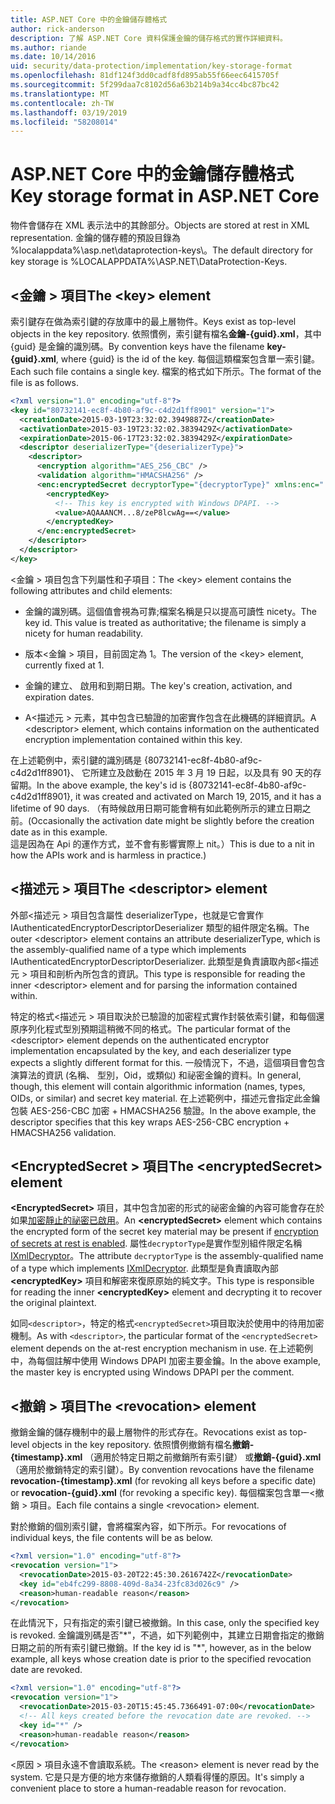 ```yaml
---
title: ASP.NET Core 中的金鑰儲存體格式
author: rick-anderson
description: 了解 ASP.NET Core 資料保護金鑰的儲存格式的實作詳細資料。
ms.author: riande
ms.date: 10/14/2016
uid: security/data-protection/implementation/key-storage-format
ms.openlocfilehash: 81df124f3dd0cadf8fd895ab55f66eec6415705f
ms.sourcegitcommit: 5f299daa7c8102d56a63b214b9a34cc4bc87bc42
ms.translationtype: MT
ms.contentlocale: zh-TW
ms.lasthandoff: 03/19/2019
ms.locfileid: "58208014"
---
```

# <a name="key-storage-format-in-aspnet-core"></a><span data-ttu-id="00e4f-103">ASP.NET Core 中的金鑰儲存體格式</span><span class="sxs-lookup"><span data-stu-id="00e4f-103">Key storage format in ASP.NET Core</span></span>

<a name="data-protection-implementation-key-storage-format"></a>

<span data-ttu-id="00e4f-104">物件會儲存在 XML 表示法中的其餘部分。</span><span class="sxs-lookup"><span data-stu-id="00e4f-104">Objects are stored at rest in XML representation.</span></span> <span data-ttu-id="00e4f-105">金鑰的儲存體的預設目錄為 %localappdata%\asp.net\dataprotection-keys\。</span><span class="sxs-lookup"><span data-stu-id="00e4f-105">The default directory for key storage is %LOCALAPPDATA%\ASP.NET\DataProtection-Keys\.</span></span>

## <a name="the-key-element"></a><span data-ttu-id="00e4f-106">\<金鑰 > 項目</span><span class="sxs-lookup"><span data-stu-id="00e4f-106">The \<key> element</span></span>

<span data-ttu-id="00e4f-107">索引鍵存在做為索引鍵的存放庫中的最上層物件。</span><span class="sxs-lookup"><span data-stu-id="00e4f-107">Keys exist as top-level objects in the key repository.</span></span> <span data-ttu-id="00e4f-108">依照慣例，索引鍵有檔名**金鑰-{guid}.xml**，其中 {guid} 是金鑰的識別碼。</span><span class="sxs-lookup"><span data-stu-id="00e4f-108">By convention keys have the filename **key-{guid}.xml**, where {guid} is the id of the key.</span></span> <span data-ttu-id="00e4f-109">每個這類檔案包含單一索引鍵。</span><span class="sxs-lookup"><span data-stu-id="00e4f-109">Each such file contains a single key.</span></span> <span data-ttu-id="00e4f-110">檔案的格式如下所示。</span><span class="sxs-lookup"><span data-stu-id="00e4f-110">The format of the file is as follows.</span></span>

```xml
<?xml version="1.0" encoding="utf-8"?>
<key id="80732141-ec8f-4b80-af9c-c4d2d1ff8901" version="1">
  <creationDate>2015-03-19T23:32:02.3949887Z</creationDate>
  <activationDate>2015-03-19T23:32:02.3839429Z</activationDate>
  <expirationDate>2015-06-17T23:32:02.3839429Z</expirationDate>
  <descriptor deserializerType="{deserializerType}">
    <descriptor>
      <encryption algorithm="AES_256_CBC" />
      <validation algorithm="HMACSHA256" />
      <enc:encryptedSecret decryptorType="{decryptorType}" xmlns:enc="...">
        <encryptedKey>
          <!-- This key is encrypted with Windows DPAPI. -->
          <value>AQAAANCM...8/zeP8lcwAg==</value>
        </encryptedKey>
      </enc:encryptedSecret>
    </descriptor>
  </descriptor>
</key>
```

<span data-ttu-id="00e4f-111">\<金鑰 > 項目包含下列屬性和子項目：</span><span class="sxs-lookup"><span data-stu-id="00e4f-111">The \<key> element contains the following attributes and child elements:</span></span>

* <span data-ttu-id="00e4f-112">金鑰的識別碼。這個值會視為可靠;檔案名稱是只以提高可讀性 nicety。</span><span class="sxs-lookup"><span data-stu-id="00e4f-112">The key id. This value is treated as authoritative; the filename is simply a nicety for human readability.</span></span>

* <span data-ttu-id="00e4f-113">版本\<金鑰 > 項目，目前固定為 1。</span><span class="sxs-lookup"><span data-stu-id="00e4f-113">The version of the \<key> element, currently fixed at 1.</span></span>

* <span data-ttu-id="00e4f-114">金鑰的建立、 啟用和到期日期。</span><span class="sxs-lookup"><span data-stu-id="00e4f-114">The key's creation, activation, and expiration dates.</span></span>

* <span data-ttu-id="00e4f-115">A\<描述元 > 元素，其中包含已驗證的加密實作包含在此機碼的詳細資訊。</span><span class="sxs-lookup"><span data-stu-id="00e4f-115">A \<descriptor> element, which contains information on the authenticated encryption implementation contained within this key.</span></span>

<span data-ttu-id="00e4f-116">在上述範例中，索引鍵的識別碼是 {80732141-ec8f-4b80-af9c-c4d2d1ff8901}、 它所建立及啟動在 2015 年 3 月 19 日起，以及具有 90 天的存留期。</span><span class="sxs-lookup"><span data-stu-id="00e4f-116">In the above example, the key's id is {80732141-ec8f-4b80-af9c-c4d2d1ff8901}, it was created and activated on March 19, 2015, and it has a lifetime of 90 days.</span></span> <span data-ttu-id="00e4f-117">（有時候啟用日期可能會稍有如此範例所示的建立日期之前。</span><span class="sxs-lookup"><span data-stu-id="00e4f-117">(Occasionally the activation date might be slightly before the creation date as in this example.</span></span> <span data-ttu-id="00e4f-118">這是因為在 Api 的運作方式，並不會有影響實際上 nit。）</span><span class="sxs-lookup"><span data-stu-id="00e4f-118">This is due to a nit in how the APIs work and is harmless in practice.)</span></span>

## <a name="the-descriptor-element"></a><span data-ttu-id="00e4f-119">\<描述元 > 項目</span><span class="sxs-lookup"><span data-stu-id="00e4f-119">The \<descriptor> element</span></span>

<span data-ttu-id="00e4f-120">外部\<描述元 > 項目包含屬性 deserializerType，也就是它會實作 IAuthenticatedEncryptorDescriptorDeserializer 類型的組件限定名稱。</span><span class="sxs-lookup"><span data-stu-id="00e4f-120">The outer \<descriptor> element contains an attribute deserializerType, which is the assembly-qualified name of a type which implements IAuthenticatedEncryptorDescriptorDeserializer.</span></span> <span data-ttu-id="00e4f-121">此類型是負責讀取內部\<描述元 > 項目和剖析內所包含的資訊。</span><span class="sxs-lookup"><span data-stu-id="00e4f-121">This type is responsible for reading the inner \<descriptor> element and for parsing the information contained within.</span></span>

<span data-ttu-id="00e4f-122">特定的格式\<描述元 > 項目取決於已驗證的加密程式實作封裝依索引鍵，和每個還原序列化程式型別預期這稍微不同的格式。</span><span class="sxs-lookup"><span data-stu-id="00e4f-122">The particular format of the \<descriptor> element depends on the authenticated encryptor implementation encapsulated by the key, and each deserializer type expects a slightly different format for this.</span></span> <span data-ttu-id="00e4f-123">一般情況下，不過，這個項目會包含演算法的資訊 (名稱、 型別，Oid，或類似) 和祕密金鑰的資料。</span><span class="sxs-lookup"><span data-stu-id="00e4f-123">In general, though, this element will contain algorithmic information (names, types, OIDs, or similar) and secret key material.</span></span> <span data-ttu-id="00e4f-124">在上述範例中，描述元會指定此金鑰包裝 AES-256-CBC 加密 + HMACSHA256 驗證。</span><span class="sxs-lookup"><span data-stu-id="00e4f-124">In the above example, the descriptor specifies that this key wraps AES-256-CBC encryption + HMACSHA256 validation.</span></span>

## <a name="the-encryptedsecret-element"></a><span data-ttu-id="00e4f-125">\<EncryptedSecret > 項目</span><span class="sxs-lookup"><span data-stu-id="00e4f-125">The \<encryptedSecret> element</span></span>

<span data-ttu-id="00e4f-126">**&lt;EncryptedSecret&gt;** 項目，其中包含加密的形式的祕密金鑰的內容可能會存在於如果[加密靜止的祕密已啟用](xref:security/data-protection/implementation/key-encryption-at-rest)。</span><span class="sxs-lookup"><span data-stu-id="00e4f-126">An **&lt;encryptedSecret&gt;** element which contains the encrypted form of the secret key material may be present if [encryption of secrets at rest is enabled](xref:security/data-protection/implementation/key-encryption-at-rest).</span></span> <span data-ttu-id="00e4f-127">屬性`decryptorType`是實作型別組件限定名稱[IXmlDecryptor](/dotnet/api/microsoft.aspnetcore.dataprotection.xmlencryption.ixmldecryptor)。</span><span class="sxs-lookup"><span data-stu-id="00e4f-127">The attribute `decryptorType` is the assembly-qualified name of a type which implements [IXmlDecryptor](/dotnet/api/microsoft.aspnetcore.dataprotection.xmlencryption.ixmldecryptor).</span></span> <span data-ttu-id="00e4f-128">此類型是負責讀取內部 **&lt;encryptedKey&gt;** 項目和解密來復原原始的純文字。</span><span class="sxs-lookup"><span data-stu-id="00e4f-128">This type is responsible for reading the inner **&lt;encryptedKey&gt;** element and decrypting it to recover the original plaintext.</span></span>

<span data-ttu-id="00e4f-129">如同`<descriptor>`，特定的格式`<encryptedSecret>`項目取決於使用中的待用加密機制。</span><span class="sxs-lookup"><span data-stu-id="00e4f-129">As with `<descriptor>`, the particular format of the `<encryptedSecret>` element depends on the at-rest encryption mechanism in use.</span></span> <span data-ttu-id="00e4f-130">在上述範例中，為每個註解中使用 Windows DPAPI 加密主要金鑰。</span><span class="sxs-lookup"><span data-stu-id="00e4f-130">In the above example, the master key is encrypted using Windows DPAPI per the comment.</span></span>

## <a name="the-revocation-element"></a><span data-ttu-id="00e4f-131">\<撤銷 > 項目</span><span class="sxs-lookup"><span data-stu-id="00e4f-131">The \<revocation> element</span></span>

<span data-ttu-id="00e4f-132">撤銷金鑰的儲存機制中的最上層物件的形式存在。</span><span class="sxs-lookup"><span data-stu-id="00e4f-132">Revocations exist as top-level objects in the key repository.</span></span> <span data-ttu-id="00e4f-133">依照慣例撤銷有檔名**撤銷-{timestamp}.xml** （適用於特定日期之前撤銷所有索引鍵） 或**撤銷-{guid}.xml** （適用於撤銷特定的索引鍵）。</span><span class="sxs-lookup"><span data-stu-id="00e4f-133">By convention revocations have the filename **revocation-{timestamp}.xml** (for revoking all keys before a specific date) or **revocation-{guid}.xml** (for revoking a specific key).</span></span> <span data-ttu-id="00e4f-134">每個檔案包含單一\<撤銷 > 項目。</span><span class="sxs-lookup"><span data-stu-id="00e4f-134">Each file contains a single \<revocation> element.</span></span>

<span data-ttu-id="00e4f-135">對於撤銷的個別索引鍵，會將檔案內容，如下所示。</span><span class="sxs-lookup"><span data-stu-id="00e4f-135">For revocations of individual keys, the file contents will be as below.</span></span>

```xml
<?xml version="1.0" encoding="utf-8"?>
<revocation version="1">
  <revocationDate>2015-03-20T22:45:30.2616742Z</revocationDate>
  <key id="eb4fc299-8808-409d-8a34-23fc83d026c9" />
  <reason>human-readable reason</reason>
</revocation>
```

<span data-ttu-id="00e4f-136">在此情況下，只有指定的索引鍵已被撤銷。</span><span class="sxs-lookup"><span data-stu-id="00e4f-136">In this case, only the specified key is revoked.</span></span> <span data-ttu-id="00e4f-137">金鑰識別碼是否"\*"，不過，如下列範例中，其建立日期會指定的撤銷日期之前的所有索引鍵已撤銷。</span><span class="sxs-lookup"><span data-stu-id="00e4f-137">If the key id is "\*", however, as in the below example, all keys whose creation date is prior to the specified revocation date are revoked.</span></span>

```xml
<?xml version="1.0" encoding="utf-8"?>
<revocation version="1">
  <revocationDate>2015-03-20T15:45:45.7366491-07:00</revocationDate>
  <!-- All keys created before the revocation date are revoked. -->
  <key id="*" />
  <reason>human-readable reason</reason>
</revocation>
```

<span data-ttu-id="00e4f-138">\<原因 > 項目永遠不會讀取系統。</span><span class="sxs-lookup"><span data-stu-id="00e4f-138">The \<reason> element is never read by the system.</span></span> <span data-ttu-id="00e4f-139">它是只是方便的地方來儲存撤銷的人類看得懂的原因。</span><span class="sxs-lookup"><span data-stu-id="00e4f-139">It's simply a convenient place to store a human-readable reason for revocation.</span></span>
